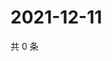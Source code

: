 # 2021-12-11

共 0 条

<!-- BEGIN WEIBO -->
<!-- 最后更新时间 Sat Dec 11 2021 05:00:43 GMT+0800 (China Standard Time) -->

<!-- END WEIBO -->
